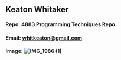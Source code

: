 ## Keaton Whitaker
#### Repo: 4883 Programming Techniques Repo
#### Email: whitkeaton@gmail.com 
#### Image: ![IMG_1986 (1)](https://user-images.githubusercontent.com/17257180/187342433-268cfa07-fd20-4c09-b68d-692ca7ed4ed3.jpg)

